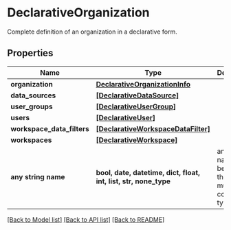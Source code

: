 # DeclarativeOrganization

Complete definition of an organization in a declarative form.

## Properties
Name | Type | Description | Notes
------------ | ------------- | ------------- | -------------
**organization** | [**DeclarativeOrganizationInfo**](DeclarativeOrganizationInfo.md) |  | 
**data_sources** | [**[DeclarativeDataSource]**](DeclarativeDataSource.md) |  | [optional] 
**user_groups** | [**[DeclarativeUserGroup]**](DeclarativeUserGroup.md) |  | [optional] 
**users** | [**[DeclarativeUser]**](DeclarativeUser.md) |  | [optional] 
**workspace_data_filters** | [**[DeclarativeWorkspaceDataFilter]**](DeclarativeWorkspaceDataFilter.md) |  | [optional] 
**workspaces** | [**[DeclarativeWorkspace]**](DeclarativeWorkspace.md) |  | [optional] 
**any string name** | **bool, date, datetime, dict, float, int, list, str, none_type** | any string name can be used but the value must be the correct type | [optional]

[[Back to Model list]](../README.md#documentation-for-models) [[Back to API list]](../README.md#documentation-for-api-endpoints) [[Back to README]](../README.md)


